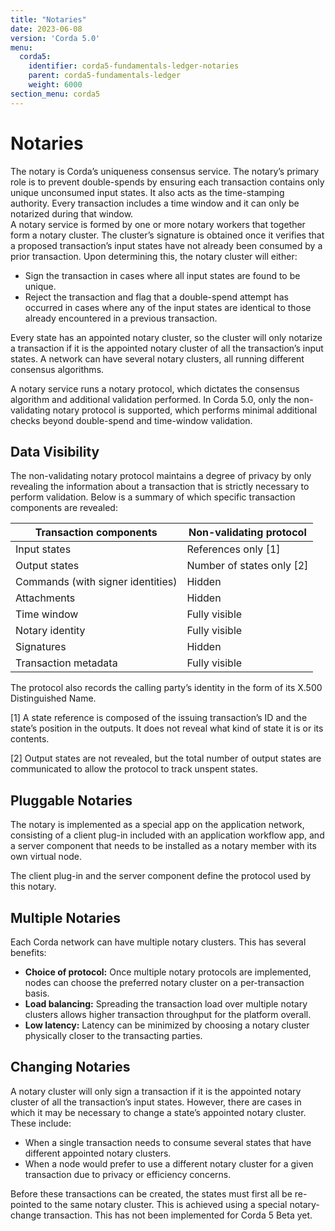```yaml
---
title: "Notaries"
date: 2023-06-08
version: 'Corda 5.0'
menu:
  corda5:
    identifier: corda5-fundamentals-ledger-notaries
    parent: corda5-fundamentals-ledger
    weight: 6000
section_menu: corda5
---
```


# Notaries

The notary is Corda’s uniqueness consensus service. The notary’s primary role is to prevent double-spends by ensuring each transaction contains only unique unconsumed input states. It also acts as the time-stamping authority. Every transaction includes a time window and it can only be notarized during that window.   
A notary service is formed by one or more notary workers that together form a notary cluster. The cluster’s signature is obtained once it verifies that a proposed transaction’s input states have not already been consumed by a prior transaction. Upon determining this, the notary cluster will either:

* Sign the transaction in cases where all input states are found to be unique.
* Reject the transaction and flag that a double-spend attempt has occurred in cases where any of the input states are identical to those already encountered in a previous transaction.

Every state has an appointed notary cluster, so the cluster will only notarize a transaction if it is the appointed notary cluster of all the transaction’s input states. A network can have several notary clusters, all running different consensus algorithms.

A notary service runs a notary protocol, which dictates the consensus algorithm and additional validation performed. In Corda 5.0, only the non-validating notary protocol is supported, which performs minimal additional checks beyond double-spend and time-window validation. 

## Data Visibility

The non-validating notary protocol maintains a degree of privacy by only revealing the information about a transaction that is strictly necessary to perform validation. Below is a summary of which specific transaction components are revealed:


| Transaction components            | Non-validating protocol   |
| --------------------------------- | ------------------------- |
| Input states                      | References only [1]       |
| Output states                     | Number of states only [2] |
| Commands (with signer identities) | Hidden                    |
| Attachments                       | Hidden                    |
| Time window                       | Fully visible             |
| Notary identity                   | Fully visible             |
| Signatures                        | Hidden                    |
| Transaction metadata              | Fully visible             |

The protocol also records the calling party’s identity in the form of its X.500 Distinguished Name.

[1] A state reference is composed of the issuing transaction’s ID and the state’s position in the outputs. It does not reveal what kind of state it is or its contents.

[2] Output states are not revealed, but the total number of output states are communicated to allow the protocol to track unspent states.

## Pluggable Notaries

The notary is implemented as a special app on the application network, consisting of a client plug-in included with an application workflow app, and a server component that needs to be installed as a notary member with its own virtual node.

The client plug-in and the server component define the protocol used by this notary.

## Multiple Notaries

Each Corda network can have multiple notary clusters. This has several benefits:

* **Choice of protocol:** Once multiple notary protocols are implemented, nodes can choose the preferred notary cluster on a per-transaction basis.
* **Load balancing:** Spreading the transaction load over multiple notary clusters allows higher transaction throughput for the platform overall.
* **Low latency:** Latency can be minimized by choosing a notary cluster physically closer to the transacting parties.

## Changing Notaries

A notary cluster will only sign a transaction if it is the appointed notary cluster of all the transaction’s input states. However, there are cases in which it may be necessary to change a state’s appointed notary cluster. These include:

* When a single transaction needs to consume several states that have different appointed notary clusters.
* When a node would prefer to use a different notary cluster for a given transaction due to privacy or efficiency concerns.

Before these transactions can be created, the states must first all be re-pointed to the same notary cluster. This is achieved using a special notary-change transaction. This has not been implemented for Corda 5 Beta yet.